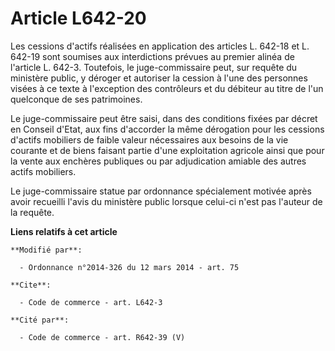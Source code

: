 # Article L642-20

Les cessions d'actifs réalisées en application des articles L. 642-18 et L. 642-19 sont soumises aux interdictions prévues au
premier alinéa de l'article L. 642-3. Toutefois, le juge-commissaire peut, sur requête du ministère public, y déroger et
autoriser la cession à l'une des personnes visées à ce texte à l'exception des contrôleurs et du débiteur au titre de l'un
quelconque de ses patrimoines. 

Le juge-commissaire peut être saisi, dans des conditions fixées par décret en Conseil d'Etat, aux fins d'accorder la même
dérogation pour les cessions d'actifs mobiliers de faible valeur nécessaires aux besoins de la vie courante et de biens
faisant partie d'une exploitation agricole ainsi que pour la vente aux enchères publiques ou par adjudication amiable des
autres actifs mobiliers. 

Le juge-commissaire statue par ordonnance spécialement motivée après avoir recueilli l'avis du ministère public lorsque
celui-ci n'est pas l'auteur de la requête.

**Liens relatifs à cet article**

	**Modifié par**:

	  - Ordonnance n°2014-326 du 12 mars 2014 - art. 75

	**Cite**:

	  - Code de commerce - art. L642-3

	**Cité par**:

	  - Code de commerce - art. R642-39 (V)
